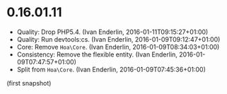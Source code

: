 # 0.16.01.11

  * Quality: Drop PHP5.4. (Ivan Enderlin, 2016-01-11T09:15:27+01:00)
  * Quality: Run devtools:cs. (Ivan Enderlin, 2016-01-09T09:12:47+01:00)
  * Core: Remove `Hoa\Core`. (Ivan Enderlin, 2016-01-09T08:34:03+01:00)
  * Consistency: Remove the flexible entity. (Ivan Enderlin, 2016-01-09T07:47:57+01:00)
  * Split from `Hoa\Core`. (Ivan Enderlin, 2016-01-09T07:45:36+01:00)

(first snapshot)
